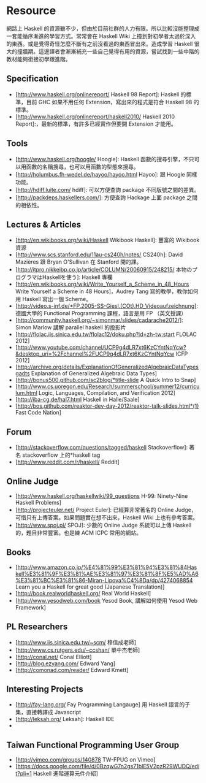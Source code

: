 # Resource

網路上 Haskell 的資源雖不少，但由於目前社群的人力有限。所以比較沒能整理成一套能循序漸進的學習方式。常常會在 Haskell Wiki 上撞到對初學者太過於深入的東西。或是覺得奇怪怎麼不斷有之前沒看過的東西冒出來。造成學習 Haskell 很大的撞牆期。這邊譯者會漸漸補充一些自己覺得有用的資源，嘗試找到一些中階的教材能夠銜接初學跟進階。

## Specification
* [http://www.haskell.org/onlinereport/ Haskell 98 Report]:  Haskell 的標準，目前 GHC 如果不用任何 Extension，寫出來的程式是符合 Haskell 98 的標準。
* [http://www.haskell.org/onlinereport/haskell2010/ Haskell 2010 Report]:，最新的標準，有許多已經實作但要開 Extension 才能用。

## Tools
* [http://www.haskell.org/hoogle/ Hoogle]: Haskell 函數的搜尋引擎，不只可以用函數的名稱搜尋，也可以用函數的型態來搜尋。
* [http://holumbus.fh-wedel.de/hayoo/hayoo.html Hayoo]: 跟 Hoogle 同樣功能。
* [http://hdiff.luite.com/ hdiff]: 可以方便查詢 package 不同版號之間的差異。
* [http://packdeps.haskellers.com/]: 方便查詢 Hackage 上面 package 之間的相依性。


## Lectures & Articles
* [http://en.wikibooks.org/wiki/Haskell Wikibook Haskell]: 豐富的 Wikibook 資源
* [http://www.scs.stanford.edu/11au-cs240h/notes/ CS240h]: David Mazières 跟 Bryan O'Sullivan 在 Stanford 開的課。
* [http://itpro.nikkeibp.co.jp/article/COLUMN/20060915/248215/ 本物のプログラマはHaskellを使う]: Haskell 專欄
* [http://en.wikibooks.org/wiki/Write_Yourself_a_Scheme_in_48_Hours Write Yourself a Scheme in 48 Hours]，Audrey Tang 寫的教學，教你如何用 Haskell 寫出一個 Scheme。
* [http://video.s-inf.de/*FP.2005-SS-Giesl.(COt).HD_Videoaufzeichnung]: 德國大學的 Functional Programming 課程，語言是用 FP （英文授課）
* [http://community.haskell.org/~simonmar/slides/cadarache2012/]: Simon Marlow 講解 parallel haskell 的投影片
* [http://flolac.iis.sinica.edu.tw/flolac12/doku.php?id=zh-tw:start FLOLAC 2012]
* [http://www.youtube.com/channel/UCP9g4dLR7xt6KzCYntNqYcw?&desktop_uri=%2Fchannel%2FUCP9g4dLR7xt6KzCYntNqYcw ICFP 2012]
* [http://archive.org/details/ExplanationOfGeneralizedAlgebraicDataTypesgadts Explanation of Generalized Algebraic Data Types]
* [http://bonus500.github.com/sc2blog/*title-slide A Quick Intro to Snap]
* [http://www.cs.uoregon.edu/Research/summerschool/summer12/curriculum.html Logic, Languages, Compilation, and Verification 2012]
* [http://iba-cg.de/hal7.html  Haskell in Halle/Saale]
* [http://bos.github.com/reaktor-dev-day-2012/reaktor-talk-slides.html*(1) Fast Code Nation]

## Forum
* [http://stackoverflow.com/questions/tagged/haskell Stackoverflow]: 著名 stackoverflow 上的*haskell tag
* [http://www.reddit.com/r/haskell/ Reddit]

## Online Judge
* [http://www.haskell.org/haskellwiki/99_questions H-99: Ninety-Nine Haskell Problems] 
* [http://projecteuler.net/ Project Euler]: 已經算非常著名的 Online Judge，可惜只有上傳答案。如果問題實在想不出來，Haskell Wiki 上也有參考答案。
* [http://www.spoj.pl/ SPOJ]: 少數的 Online Judge 系統可以上傳 Haskell 的，題目非常豐富。也是練 ACM ICPC 常用的網站。

## Books
* [http://www.amazon.co.jp/%E4%81%99%E3%81%94%E3%81%84Haskell%E3%81%9F%E3%81%AE%E3%81%97%E3%81%8F%E5%AD%A6%E3%81%BC%E3%81%86-Miran-Lipova%C4%8Da/dp/4274068854 Learn you a Haskell for great good (Japanese Translation)]
* [http://book.realworldhaskell.org/ Real World Haskell]
* [http://www.yesodweb.com/book Yesod Book, 講解如何使用 Yesod Web Framework]

## PL Researchers
* [http://www.iis.sinica.edu.tw/~scm/ 穆信成老師]
* [http://www.cs.rutgers.edu/~ccshan/ 單中杰老師]
* [http://conal.net/ Conal Elliott]
* [http://blog.ezyang.com/ Edward Yang]
* [http://comonad.com/reader/ Edward Kmett]

## Interesting Projects
* [http://fay-lang.org/ Fay Programming Langauge] 用 Haskell 語言的子集，直接轉譯成 Javascript
* [http://leksah.org/ Leksah]: Haskell IDE
* [https://github.com/Mokehehe/Monao/ Super Manao Bros]: 超級瑪利歐

## Taiwan Functional Programming User Group
* [http://vimeo.com/groups/140878 TW-FPUG on Vimeo]
* [https://docs.google.com/file/d/0BzqwG7n2gs71blE5V2pzR29WUDQ/edit?pli=1 Haskell 進階運算元件介紹]
